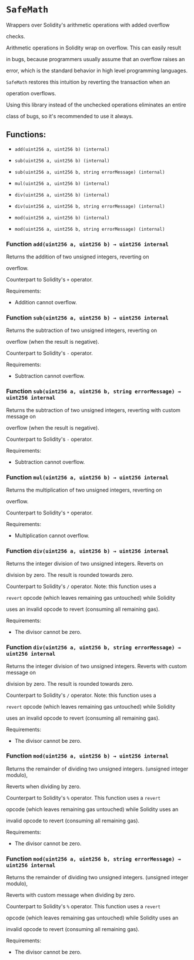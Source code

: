 # `SafeMath`

Wrappers over Solidity's arithmetic operations with added overflow

checks.

Arithmetic operations in Solidity wrap on overflow. This can easily result

in bugs, because programmers usually assume that an overflow raises an

error, which is the standard behavior in high level programming languages.

`SafeMath` restores this intuition by reverting the transaction when an

operation overflows.

Using this library instead of the unchecked operations eliminates an entire

class of bugs, so it's recommended to use it always.

## Functions:

- `add(uint256 a, uint256 b) (internal)`

- `sub(uint256 a, uint256 b) (internal)`

- `sub(uint256 a, uint256 b, string errorMessage) (internal)`

- `mul(uint256 a, uint256 b) (internal)`

- `div(uint256 a, uint256 b) (internal)`

- `div(uint256 a, uint256 b, string errorMessage) (internal)`

- `mod(uint256 a, uint256 b) (internal)`

- `mod(uint256 a, uint256 b, string errorMessage) (internal)`

### Function `add(uint256 a, uint256 b) → uint256 internal`

Returns the addition of two unsigned integers, reverting on

overflow.

Counterpart to Solidity's `+` operator.

Requirements:

- Addition cannot overflow.

### Function `sub(uint256 a, uint256 b) → uint256 internal`

Returns the subtraction of two unsigned integers, reverting on

overflow (when the result is negative).

Counterpart to Solidity's `-` operator.

Requirements:

- Subtraction cannot overflow.

### Function `sub(uint256 a, uint256 b, string errorMessage) → uint256 internal`

Returns the subtraction of two unsigned integers, reverting with custom message on

overflow (when the result is negative).

Counterpart to Solidity's `-` operator.

Requirements:

- Subtraction cannot overflow.

### Function `mul(uint256 a, uint256 b) → uint256 internal`

Returns the multiplication of two unsigned integers, reverting on

overflow.

Counterpart to Solidity's `*` operator.

Requirements:

- Multiplication cannot overflow.

### Function `div(uint256 a, uint256 b) → uint256 internal`

Returns the integer division of two unsigned integers. Reverts on

division by zero. The result is rounded towards zero.

Counterpart to Solidity's `/` operator. Note: this function uses a

`revert` opcode (which leaves remaining gas untouched) while Solidity

uses an invalid opcode to revert (consuming all remaining gas).

Requirements:

- The divisor cannot be zero.

### Function `div(uint256 a, uint256 b, string errorMessage) → uint256 internal`

Returns the integer division of two unsigned integers. Reverts with custom message on

division by zero. The result is rounded towards zero.

Counterpart to Solidity's `/` operator. Note: this function uses a

`revert` opcode (which leaves remaining gas untouched) while Solidity

uses an invalid opcode to revert (consuming all remaining gas).

Requirements:

- The divisor cannot be zero.

### Function `mod(uint256 a, uint256 b) → uint256 internal`

Returns the remainder of dividing two unsigned integers. (unsigned integer modulo),

Reverts when dividing by zero.

Counterpart to Solidity's `%` operator. This function uses a `revert`

opcode (which leaves remaining gas untouched) while Solidity uses an

invalid opcode to revert (consuming all remaining gas).

Requirements:

- The divisor cannot be zero.

### Function `mod(uint256 a, uint256 b, string errorMessage) → uint256 internal`

Returns the remainder of dividing two unsigned integers. (unsigned integer modulo),

Reverts with custom message when dividing by zero.

Counterpart to Solidity's `%` operator. This function uses a `revert`

opcode (which leaves remaining gas untouched) while Solidity uses an

invalid opcode to revert (consuming all remaining gas).

Requirements:

- The divisor cannot be zero.
